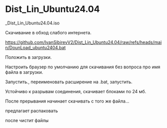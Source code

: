 # Dist_Lin_Ubuntu24.04
_Dist_Lin_Ubuntu24.04.iso

Скачивание в обход слабого интернета.

https://github.com/IvanSibirevV2/Dist_Lin_Ubuntu24.04/raw/refs/heads/main/DounLoad_ubuntu2404.bat

Положить в загрузки.

Настроить браузер по умолчанию для скачивания без вопроса про имя файла в загрузки.

Запустить., переименовать расширение на .bat, запустить.

Устойчиво к разрывам соединения, скачивает блоками  по 24 мб.

После прерывания начинает скачивать с того же файла...

предлагает распаковать

после чистит файлы
